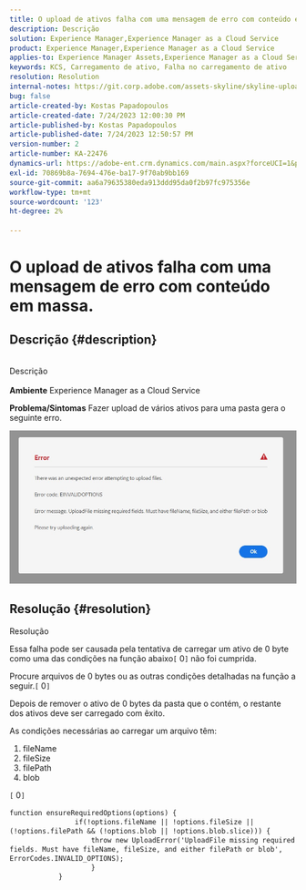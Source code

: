 ```yaml
---
title: O upload de ativos falha com uma mensagem de erro com conteúdo em massa.
description: Descrição
solution: Experience Manager,Experience Manager as a Cloud Service
product: Experience Manager,Experience Manager as a Cloud Service
applies-to: Experience Manager Assets,Experience Manager as a Cloud Service
keywords: KCS, Carregamento de ativo, Falha no carregamento de ativo
resolution: Resolution
internal-notes: https://git.corp.adobe.com/assets-skyline/skyline-upload/blob/6d124d4083060e139b2e2d6ac99b33087bc85a53/src/upload-file.js#L32
bug: false
article-created-by: Kostas Papadopoulos
article-created-date: 7/24/2023 12:00:30 PM
article-published-by: Kostas Papadopoulos
article-published-date: 7/24/2023 12:50:57 PM
version-number: 2
article-number: KA-22476
dynamics-url: https://adobe-ent.crm.dynamics.com/main.aspx?forceUCI=1&pagetype=entityrecord&etn=knowledgearticle&id=42946eae-192a-ee11-bdf4-6045bd006b4b
exl-id: 70869b8a-7694-476e-ba17-9f70ab9bb169
source-git-commit: aa6a79635380eda913ddd95da0f2b97fc975356e
workflow-type: tm+mt
source-wordcount: '123'
ht-degree: 2%

---
```


# O upload de ativos falha com uma mensagem de erro com conteúdo em massa.

## Descrição {#description}

<br>Descrição<br><br>
<b>Ambiente</b>
Experience Manager as a Cloud Service

<b>Problema/Sintomas</b>
Fazer upload de vários ativos para uma pasta gera o seguinte erro.

![](assets/___44946eae-192a-ee11-bdf4-6045bd006b4b___.jpeg)


## Resolução {#resolution}

Resolução<br>


Essa falha pode ser causada pela tentativa de carregar um ativo de 0 byte como uma das condições na função abaixo`[` 0`]`  não foi cumprida.

Procure arquivos de 0 bytes ou as outras condições detalhadas na função a seguir.`[` 0`]`

Depois de remover o ativo de 0 bytes da pasta que o contém, o restante dos ativos deve ser carregado com êxito.

As condições necessárias ao carregar um arquivo têm:

1. fileName
2. fileSize
3. filePath
4. blob


`[` 0`]`


```none
function ensureRequiredOptions(options) {
                if(!options.fileName || !options.fileSize || (!options.filePath && (!options.blob || !options.blob.slice))) {
                    throw new UploadError('UploadFile missing required fields. Must have fileName, fileSize, and either filePath or blob', ErrorCodes.INVALID_OPTIONS);
                    }
            }
```
